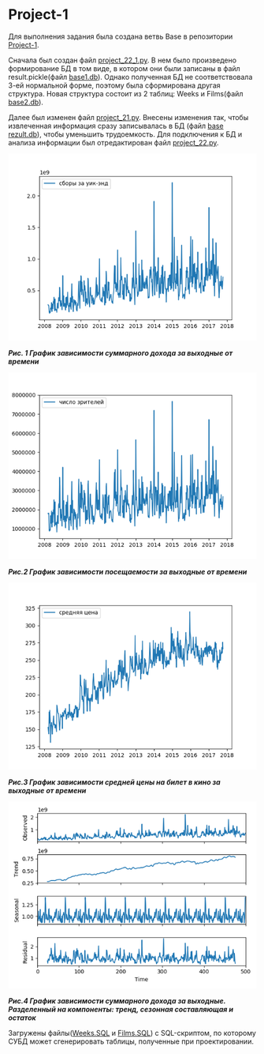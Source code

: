 # Project-1
Для выполнения задания была создана ветвь Base в репозитории [Project-1](https://github.com/PavelBabko/Project-1/tree/Base).

Сначала был создан файл [project_22_1.py](https://github.com/PavelBabko/Project-1/blob/Base/project_22_1.py).  В нем было произведено формирование БД в том виде, в котором они были записаны в файл  result.pickle(файл [base1.db](https://github.com/PavelBabko/Project-1/blob/Base/base1.db)). Однако полученная БД не соответствовала 3-ей нормальной форме, поэтому была сформирована другая структура. Новая структура состоит из 2 таблиц: Weeks и Films(файл [base2.db](https://github.com/PavelBabko/Project-1/blob/Base/base2.db)).

Далее был изменен файл [project_21.py](https://github.com/PavelBabko/Project-1/blob/Base/project_21.py). Внесены изменения так, чтобы извлеченная информация сразу записывалась в БД (файл [base rezult.db](https://github.com/PavelBabko/Project-1/blob/Base/base%20rezult.db)), чтобы уменьшить трудоемкость. Для подключения к БД и анализа информации был отредактирован  файл [project_22.py](https://github.com/PavelBabko/Project-1/blob/Base/project_22.py). 
 
![Image alt](https://github.com/PavelBabko/Project-1/blob/Base/Figure_1.png)

***Рис. 1 График зависимости суммарного дохода за выходные от времени***
 
![Image alt](https://github.com/PavelBabko/Project-1/blob/Base/Figure_1-1.png)

***Рис.2 График зависимости посещаемости за выходные от времени***

![Image alt](https://github.com/PavelBabko/Project-1/blob/Base/Figure_1-2.png) 

***Рис.3 График зависимости средней цены на билет в кино за выходные от времени***

![Image alt](https://github.com/PavelBabko/Project-1/blob/Base/Figure_1-3.png)

***Рис.4  График зависимости суммарного дохода за выходные.
Разделенный на компоненты: тренд, сезонная составляющая и остаток***

Загружены файлы([Weeks.SQL](https://github.com/PavelBabko/Project-1/blob/Base/Weeks.sql) и [Films.SQL](https://github.com/PavelBabko/Project-1/blob/Base/Films.sql)) с SQL-скриптом, по которому СУБД может сгенерировать таблицы, полученные при проектировании.
